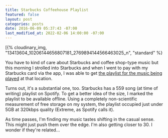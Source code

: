 ```yaml
---
title: Starbucks Coffeehouse Playlist
featured: false
layout: post
categories: posts
date: 2016-06-09 05:37:43 -07:00
last_modified_at: 2022-02-06 14:00:00 -07:00
---
```


[{% cloudinary_img, "13413604_10206144656807181_2769894144566463025_n", "standard" %}

You have to kind of care about Starbucks and coffee shop-type music but this morning I strolled into Starbucks and when I went to pay with my Starbucks card via the app, I was able to get [the playlist for the music being played](https://open.spotify.com/user/starbucks/playlist/0LPsYH4hIRjLUKXuZd2vAt) at that location.

Turns out, it's a substantial one, too. Starbucks has a 559 song (at time of writing) playlist on Spotify. To get a better idea of the size, I marked the playlist to be available offline. Using a completely non-scientific measurement of free storage on my system, the playlist occupied just under 5GB at 320kbps quality (Extreme, as Spotify calls it).

As time passes, I'm finding my music tastes shifting in the casual sense. This might just push them over the edge. I'm also getting closer to 30. I wonder if they're related…

